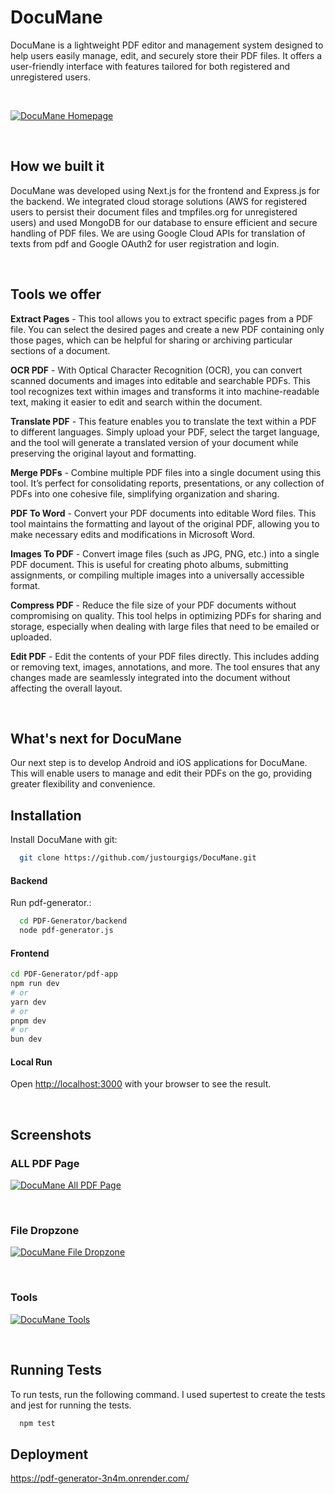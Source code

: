 
# DocuMane

DocuMane is a lightweight PDF editor and management system designed to help users easily manage, edit, and securely store their PDF files. It offers a user-friendly interface with features tailored for both registered and unregistered users.

<br/>

[![DocuMane Homepage](https://i.postimg.cc/KjC7QD1M/Screenshot-2024-07-26-064431.png)](https://postimg.cc/fSj0RXjz)

<br/>


## How we built it
DocuMane was developed using Next.js for the frontend and Express.js for the backend. We integrated cloud storage solutions (AWS for registered users to persist their document files and tmpfiles.org for unregistered users) and used MongoDB for our database to ensure efficient and secure handling of PDF files. We are using Google Cloud APIs for translation of texts from pdf and Google OAuth2 for user registration and login.

<br/>


## Tools we offer

**Extract Pages** - This tool allows you to extract specific pages from a PDF file. You can select the desired pages and create a new PDF containing only those pages, which can be helpful for sharing or archiving particular sections of a document.

**OCR PDF** - With Optical Character Recognition (OCR), you can convert scanned documents and images into editable and searchable PDFs. This tool recognizes text within images and transforms it into machine-readable text, making it easier to edit and search within the document.

**Translate PDF** - This feature enables you to translate the text within a PDF to different languages. Simply upload your PDF, select the target language, and the tool will generate a translated version of your document while preserving the original layout and formatting.

**Merge PDFs** - Combine multiple PDF files into a single document using this tool. It’s perfect for consolidating reports, presentations, or any collection of PDFs into one cohesive file, simplifying organization and sharing.

**PDF To Word** - Convert your PDF documents into editable Word files. This tool maintains the formatting and layout of the original PDF, allowing you to make necessary edits and modifications in Microsoft Word.

**Images To PDF** - Convert image files (such as JPG, PNG, etc.) into a single PDF document. This is useful for creating photo albums, submitting assignments, or compiling multiple images into a universally accessible format.

**Compress PDF** - Reduce the file size of your PDF documents without compromising on quality. This tool helps in optimizing PDFs for sharing and storage, especially when dealing with large files that need to be emailed or uploaded.

**Edit PDF** - Edit the contents of your PDF files directly. This includes adding or removing text, images, annotations, and more. The tool ensures that any changes made are seamlessly integrated into the document without affecting the overall layout.



<br/>


## What's next for DocuMane
Our next step is to develop Android and iOS applications for DocuMane. This will enable users to manage and edit their PDFs on the go, providing greater flexibility and convenience.



## Installation

Install DocuMane with git:

```bash
  git clone https://github.com/justourgigs/DocuMane.git
```


#### Backend
Run pdf-generator.:

```bash
  cd PDF-Generator/backend
  node pdf-generator.js
```


#### Frontend
```bash
cd PDF-Generator/pdf-app
npm run dev
# or
yarn dev
# or
pnpm dev
# or
bun dev
```

#### Local Run
Open [http://localhost:3000](http://localhost:3000) with your browser to see the result.

<br/>


## Screenshots

### ALL PDF Page
[![DocuMane All PDF Page](https://i.postimg.cc/htWbdMWF/Screenshot-2024-07-26-065301.png)](https://postimg.cc/8j468Rzw)

<br>

### File Dropzone
[![DocuMane File Dropzone](https://i.postimg.cc/pXnJr4SY/Screenshot-2024-07-26-064715.png)](https://postimg.cc/w7gmbfg7)

<br>

### Tools
[![DocuMane Tools](https://i.postimg.cc/Pf7MtTS5/Screenshot-2024-07-26-064506.png)](https://postimg.cc/nMvm2b8y)

<br>


## Running Tests

To run tests, run the following command. I used supertest to create the tests and jest for running the tests.

```bash
  npm test
```


## Deployment

https://pdf-generator-3n4m.onrender.com/

<br>
<br>
<br>
<br>
<br>
<br>







<br>


